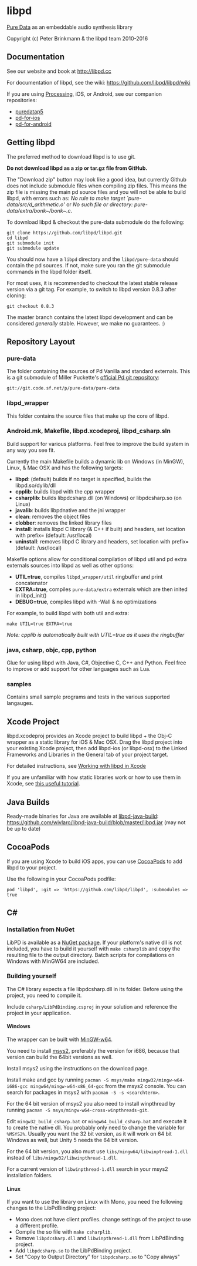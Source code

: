 libpd
=====

[Pure Data](http://puredata.info) as an embeddable audio synthesis library

Copyright (c) Peter Brinkmann & the libpd team 2010-2016

Documentation
-------------

See our website and book at <http://libpd.cc>

For documentation of libpd, see the wiki: <https://github.com/libpd/libpd/wiki>

If you are using [Processing](http://processing.org), iOS, or Android, see our companion repositories:

* [puredatap5](https://github.com/libpd/puredatap5)
* [pd-for-ios](https://github.com/libpd/pd-for-ios)
* [pd-for-android](https://github.com/libpd/pd-for-android)

Getting libpd
-------------

The preferred method to download libpd is to use git.

**Do not download libpd as a zip or tar.gz file from GitHub.**

The "Download zip" button may look like a good idea, but currently Github does not include submodule files when compiling zip files. This means the zip file is missing the main pd source files and you will not be able to build libpd, with errors such as: *No rule to make target `pure-data/src/d_arithmetic.o'* or *No such file or directory: pure-data/extra/bonk~/bonk~.c*.

To download libpd & checkout the pure-data submodule do the following:

    git clone https://github.com/libpd/libpd.git
    cd libpd
    git submodule init
    git submodule update
    
You should now have a `libpd` directory and the `libpd/pure-data` should contain the pd sources. If not, make sure you ran the git submodule commands in the libpd folder itself.

For most uses, it is recommended to checkout the latest stable release version via a git tag. For example, to switch to libpd version 0.8.3 after cloning:

    git checkout 0.8.3

The master branch contains the latest libpd development and can be considered *generally* stable. However, we make no guarantees. :)

Repository Layout
-----------------

### pure-data

The folder containing the sources of Pd Vanilla and standard externals. This is a git submodule of Miller Puckette's [official Pd git repository](http://sourceforge.net/p/pure-data/pure-data/ci/master/tree):

    git://git.code.sf.net/p/pure-data/pure-data

### libpd_wrapper

This folder contains the source files that make up the core of libpd.

### Android.mk, Makefile, libpd.xcodeproj, libpd_csharp.sln

Build support for various platforms. Feel free to improve the build system in any way you see fit.

Currently the main Makefile builds a dynamic lib on Windows (in MinGW), Linux, & Mac OSX and has the following targets:

  - **libpd**: (default) builds if no target is specified, builds the libpd.so/dylib/dll
  - **cpplib**: builds libpd with the cpp wrapper
  - **csharplib**: builds libpdcsharp.dll (on Windows) or libpdcsharp.so (on Linux)
  - **javalib**: builds libpdnative and the jni wrapper
  - **clean**: removes the object files
  - **clobber**: removes the linked library files
  - **install**: installs libpd C library (& C++ if built) and headers, set location with prefix= (default: /usr/local)
  - **uninstall**: removes libpd C library and headers, set location with prefix= (default: /usr/local)

Makefile options allow for conditional compilation of libpd util and pd extra externals sources into libpd as well as other options:

  - **UTIL=true**, compiles `libpd_wrapper/util` ringbuffer and print concatenator
  - **EXTRA=true**, compiles `pure-data/extra` externals which are then inited in libpd_init()
  - **DEBUG=true**, compiles libpd with -Wall & no optimizations

For example, to build libpd with both util and extra:

    make UTIL=true EXTRA=true

_Note: cpplib is automatically built with UTIL=true as it uses the ringbuffer_

### java, csharp, objc, cpp, python

Glue for using libpd with Java, C#, Objective C, C++ and Python. Feel free to improve or add support for other languages such as Lua.

### samples

Contains small sample programs and tests in the various supported langauges.

Xcode Project
-------------

libpd.xcodeproj provides an Xcode project to build libpd + the Obj-C wrapper as a static library for iOS & Mac OSX. Drag the libpd project into your existing Xcode project, then add libpd-ios (or libpd-osx) to the Linked Frameworks and Libraries in the General tab of your project target.

For detailed instructions, see [Working with libpd in Xcode](libpd/libpd/wiki/Working-with-libpd-in-Xcode)

If you are unfamiliar with how static libraries work or how to use them in Xcode, see [this useful tutorial](http://www.raywenderlich.com/41377/creating-a-static-library-in-ios-tutorial).

Java Builds
-----------

Ready-made binaries for Java are available at [libpd-java-build](https://github.com/wivlaro/libpd-java-build):
<https://github.com/wivlaro/libpd-java-build/blob/master/libpd.jar> (may not be up to date)

CocoaPods
---------

If you are using Xcode to build iOS apps, you can use [CocoaPods](https://cocoapods.org) to add libpd to your project.

Use the following in your CocoaPods podfile:

    pod 'libpd', :git => 'https://github.com/libpd/libpd', :submodules => true

C#
--

### Installation from NuGet
LibPD is available as a [NuGet package](https://www.nuget.org/packages/LibPdBinding). If your platform's native dll is not included, you have to build it yourself with `make csharplib` and copy the resulting file to the output directory. Batch scripts for compilations on Windows with MinGW64 are included.

### Building yourself
The C# library expects a file libpdcsharp.dll in its folder. Before using the project, you need to compile it.

Include `csharp/LibPdBinding.csproj` in your solution and reference the project in your application.

#### Windows
The wrapper can be built with [MinGW-w64](http://mingw-w64.org/doku.php).

You need to install [msys2](http://msys2.github.io/), preferably the version for i686, because that version can build the 64bit versions as well.

Install msys2 using the instructions on the download page.

Install make and gcc by running `pacman -S msys/make mingw32/mingw-w64-i686-gcc mingw64/mingw-w64-x86_64-gcc` from the msys2 console. You can search for packages in msys2 with `pacman -S -s <searchterm>`.

For the 64 bit version of msys2 you also need to install winpthread by running `pacman -S msys/mingw-w64-cross-winpthreads-git`.

Edit `mingw32_build_csharp.bat` or `mingw64_build_csharp.bat` and execute it to create the native dll. You probably only need to change the variable for `%MSYS2%`. Usually you want the 32 bit version, as it will work on 64 bit Windows as well, but Unity 5 needs the 64 bit version.

For the 64 bit version, you also must use `libs/mingw64/libwinptread-1.dll` instead of `libs/mingw32/libwinpthread-1.dll`.

For a current version of `libwinpthread-1.dll` search in your msys2 installation folders.

#### Linux 
If you want to use the library on Linux with Mono, you need the following changes to the LibPdBinding project:

  - Mono does not have client profiles. change settings of the project to use a different profile.
  - Compile the so file with `make csharplib`.
  - Remove `libpdcsharp.dll` and `libwinpthread-1.dll` from LibPdBinding project.
  - Add `libpdcsharp.so` to the LibPdBinding project.
  - Set "Copy to Output Directory" for `libpdcsharp.so` to "Copy always"
